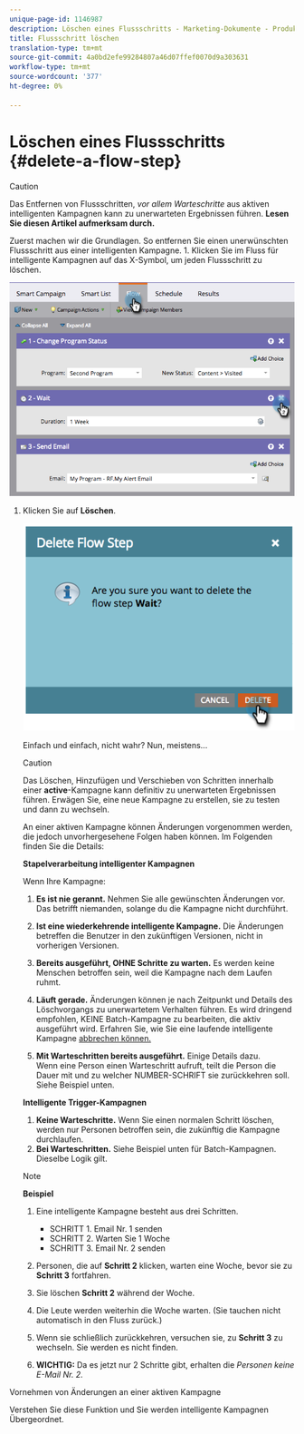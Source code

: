 ```yaml
---
unique-page-id: 1146987
description: Löschen eines Flussschritts - Marketing-Dokumente - Produktdokumentation
title: Flussschritt löschen
translation-type: tm+mt
source-git-commit: 4a0bd2efe99284807a46d07ffef0070d9a303631
workflow-type: tm+mt
source-wordcount: '377'
ht-degree: 0%

---
```



# Löschen eines Flussschritts {#delete-a-flow-step}

>[!CAUTION]
>
>Das Entfernen von Flussschritten, _vor allem Warteschritte_ aus aktiven intelligenten Kampagnen kann zu unerwarteten Ergebnissen führen. **Lesen Sie diesen Artikel aufmerksam durch.**

Zuerst machen wir die Grundlagen. So entfernen Sie einen unerwünschten Flussschritt aus einer intelligenten Kampagne. 1. Klicken Sie im Fluss für intelligente Kampagnen auf das X-Symbol, um jeden Flussschritt zu löschen.

![](assets/image2014-9-22-13-3a52-3a20.png)

1. Klicken Sie auf **Löschen**.

   ![](assets/image2014-9-22-13-3a55-3a25.png)

   Einfach und einfach, nicht wahr? Nun, meistens...

   >[!CAUTION]
   >
   >Das Löschen, Hinzufügen und Verschieben von Schritten innerhalb einer **active**-Kampagne kann definitiv zu unerwarteten Ergebnissen führen. Erwägen Sie, eine neue Kampagne zu erstellen, sie zu testen und dann zu wechseln.

   An einer aktiven Kampagne können Änderungen vorgenommen werden, die jedoch unvorhergesehene Folgen haben können. Im Folgenden finden Sie die Details:

   **Stapelverarbeitung intelligenter Kampagnen**

   Wenn Ihre Kampagne:

   1. **Es ist nie gerannt.** Nehmen Sie alle gewünschten Änderungen vor. Das betrifft niemanden, solange du die Kampagne nicht durchführt.
   1. **Ist eine wiederkehrende intelligente Kampagne.** Die Änderungen betreffen die Benutzer in den zukünftigen Versionen, nicht in vorherigen Versionen.
   1. **Bereits ausgeführt, OHNE Schritte zu warten.** Es werden keine Menschen betroffen sein, weil die Kampagne nach dem Laufen ruhmt.
   1. **Läuft gerade.** Änderungen können je nach Zeitpunkt und Details des Löschvorgangs zu unerwartetem Verhalten führen. Es wird dringend empfohlen, KEINE Batch-Kampagne zu bearbeiten, die aktiv ausgeführt wird. Erfahren Sie, wie Sie eine laufende intelligente Kampagne [abbrechen können.](/help/marketo/product-docs/core-marketo-concepts/smart-campaigns/using-smart-campaigns/abort-a-smart-campaign.md)

   1. **Mit Warteschritten bereits ausgeführt.** Einige Details dazu.\
      Wenn eine Person einen Warteschritt aufruft, teilt die Person die Dauer mit und zu welcher NUMBER-SCHRIFT sie zurückkehren soll. Siehe Beispiel unten.

   **Intelligente Trigger-Kampagnen**

   1. **Keine Warteschritte.** Wenn Sie einen normalen Schritt löschen, werden nur Personen betroffen sein, die zukünftig die Kampagne durchlaufen.
   1. **Bei Warteschritten.** Siehe Beispiel unten für Batch-Kampagnen. Dieselbe Logik gilt.

   >[!NOTE]
   >
   >**Beispiel**
   >
   >1. Eine intelligente Kampagne besteht aus drei Schritten.
      >    * SCHRITT 1. Email Nr. 1 senden
      >    * SCHRITT 2. Warten Sie 1 Woche
      >    * SCHRITT 3. Email Nr. 2 senden
   >
   >1. Personen, die auf **Schritt 2** klicken, warten eine Woche, bevor sie zu **Schritt 3** fortfahren.
   >1. Sie löschen **Schritt 2** während der Woche.
   >1. Die Leute werden weiterhin die Woche warten. (Sie tauchen nicht automatisch in den Fluss zurück.)
   >1. Wenn sie schließlich zurückkehren, versuchen sie, zu **Schritt 3** zu wechseln. Sie werden es nicht finden.
   >1. **WICHTIG:** Da es jetzt nur 2 Schritte gibt, erhalten die  *Personen keine E-Mail Nr. 2.*


Vornehmen von Änderungen an einer aktiven Kampagne

Verstehen Sie diese Funktion und Sie werden intelligente Kampagnen Übergeordnet.
